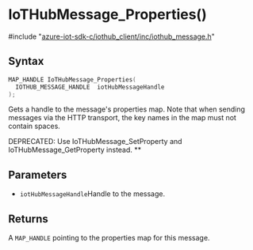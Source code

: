 # IoTHubMessage_Properties()

\#include "[azure-iot-sdk-c/iothub_client/inc/iothub_message.h](../iot-c-ref-iothub-message-h.md)"  

## Syntax

```C
MAP_HANDLE IoTHubMessage_Properties(
  IOTHUB_MESSAGE_HANDLE  iotHubMessageHandle
);
```

Gets a handle to the message's properties map. Note that when sending messages via the HTTP transport, the key names in the map must not contain spaces.

DEPRECATED: Use IoTHubMessage_SetProperty and IoTHubMessage_GetProperty instead. ** 
## Parameters
* `iotHubMessageHandle`Handle to the message.

## Returns
A `MAP_HANDLE` pointing to the properties map for this message.

